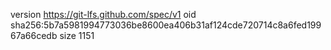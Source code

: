 version https://git-lfs.github.com/spec/v1
oid sha256:5b7a5981994773036be8600ea406b31af124cde720714c8a6fed19967a66cedb
size 1151
